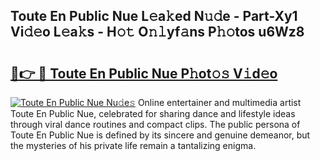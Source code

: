 ## Toute En Public Nue L𝚎a𝚔ed N𝚞𝚍e - Part-Xy1 Vi𝚍𝚎o L𝚎a𝚔s - H𝚘𝚝 O𝚗𝚕yf𝚊ns P𝚑𝚘tos u6Wz8

# <h2><a href="http://kf33c0t.oniu.top/?m=Toute+En+Public+Nue">🔗👉 🔴 Toute En Public Nue P𝚑ot𝚘𝚜 V𝚒d𝚎o</a></h2>

[![Toute En Public Nue Nu𝚍e𝚜](https://i.imgur.com/0qMVB7G.gif)](http://kf33c0t.oniu.top/?m=Toute+En+Public+Nue)
Online entertainer and multimedia artist Toute En Public Nue, celebrated for sharing dance and lifestyle ideas through viral dance routines and compact clips. The public persona of Toute En Public Nue is defined by its sincere and genuine demeanor, but the mysteries of his private life remain a tantalizing enigma.  
